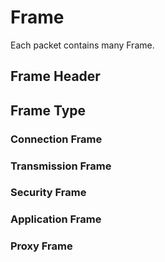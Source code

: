 # Frame

Each packet contains many Frame.

## Frame Header

## Frame Type

### Connection Frame

### Transmission Frame

### Security Frame

### Application Frame

### Proxy Frame
